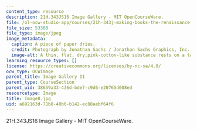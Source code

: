```yaml
---
content_type: resource
description: 21H.343JS16 Image Gallery - MIT OpenCourseWare.
file: /ol-ocw-studio-app/courses/21h-343j-making-books-the-renaissance-and-today-spring-2016/a692163d71b840b6b142ec88aebf64f6_Image8.jpg
file_size: 53308
file_type: image/jpeg
image_metadata:
  caption: A piece of paper dries.
  credit: Photograph by Jonathan Sachs / Jonathan Sachs Graphics, Inc.
  image-alt: A thin, flat, dry,pink-cotton-like substance rests on a table.
learning_resource_types: []
license: https://creativecommons.org/licenses/by-nc-sa/4.0/
ocw_type: OCWImage
parent_title: Image Gallery II
parent_type: CourseSection
parent_uid: 38659a33-436d-bde7-c9d6-e20765d008ed
resourcetype: Image
title: Image8.jpg
uid: a692163d-71b8-40b6-b142-ec88aebf64f6
---
```

21H.343JS16 Image Gallery - MIT OpenCourseWare.